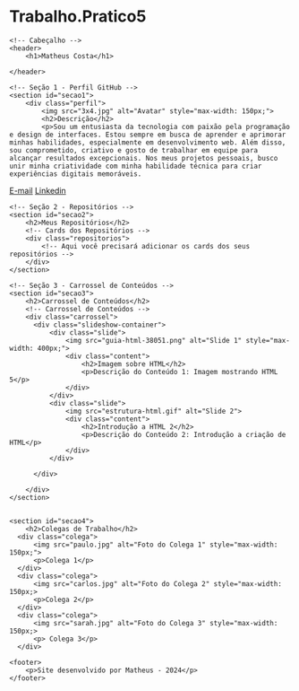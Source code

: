 # Trabalho.Pratico5
<!DOCTYPE html>
<html lang="en">
<head>
    <meta charset="UTF-8">
    <meta name="viewport" content="width=device-width, initial-scale=1.0">
    <title>Matheus Carvalho - Site Pessoal</title>
    <link rel="stylesheet" href="assets/css/styles.css">
</head>
<body>

    <!-- Cabeçalho -->
    <header>
        <h1>Matheus Costa</h1>
        
    </header>

    <!-- Seção 1 - Perfil GitHub -->
    <section id="secao1">
        <div class="perfil">
            <img src="3x4.jpg" alt="Avatar" style="max-width: 150px;">
            <h2>Descrição</h2>
            <p>Sou um entusiasta da tecnologia com paixão pela programação e design de interfaces. Estou sempre em busca de aprender e aprimorar minhas habilidades, especialmente em desenvolvimento web. Além disso, sou comprometido, criativo e gosto de trabalhar em equipe para alcançar resultados excepcionais. Nos meus projetos pessoais, busco unir minha criatividade com minha habilidade técnica para criar experiências digitais memoráveis.


</p>
            <div class="botoes-contato">
                <a href="#">E-mail</a>
                <a href="#">Linkedin</a>
            </div>
        </div>
    </section>

    <!-- Seção 2 - Repositórios -->
    <section id="secao2">
        <h2>Meus Repositórios</h2>
        <!-- Cards dos Repositórios -->
        <div class="repositorios">
            <!-- Aqui você precisará adicionar os cards dos seus repositórios -->
        </div>
    </section>

    <!-- Seção 3 - Carrossel de Conteúdos -->
    <section id="secao3">
        <h2>Carrossel de Conteúdos</h2>
        <!-- Carrossel de Conteúdos -->
        <div class="carrossel">
          <div class="slideshow-container">
              <div class="slide">
                  <img src="guia-html-38051.png" alt="Slide 1" style="max-width: 400px;">
                  <div class="content">
                      <h2>Imagem sobre HTML</h2>
                      <p>Descrição do Conteúdo 1: Imagem mostrando HTML 5</p>
                  </div>
              </div>
              <div class="slide">
                  <img src="estrutura-html.gif" alt="Slide 2">
                  <div class="content">
                      <h2>Introdução a HTML 2</h2>
                      <p>Descrição do Conteúdo 2: Introdução a criação de HTML</p>
                  </div>
              </div>
             
          </div>

        </div>
    </section>

   
    <section id="secao4">
        <h2>Colegas de Trabalho</h2>
      <div class="colega">
          <img src="paulo.jpg" alt="Foto do Colega 1" style="max-width: 150px;">
          <p>Colega 1</p>
      </div>
      <div class="colega">
          <img src="carlos.jpg" alt="Foto do Colega 2" style="max-width: 150px;>
          <p>Colega 2</p>
      </div>
      <div class="colega">
          <img src="sarah.jpg" alt="Foto do Colega 3" style="max-width: 150px;>
          <p> Colega 3</p>
      </div>
  </section>


    
    <footer>
        <p>Site desenvolvido por Matheus - 2024</p>
    </footer>

</body>
</html>
